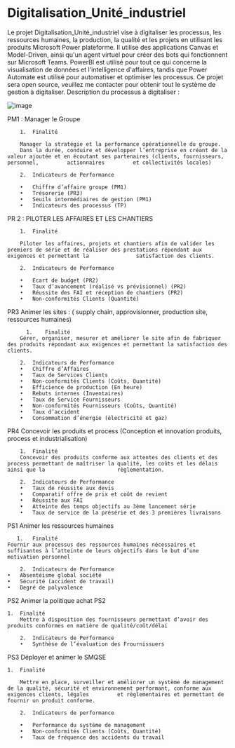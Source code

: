 # Digitalisation_Unité_industriel
Le projet Digitalisation_Unité_industriel vise à digitaliser les processus, les ressources humaines, la production, la qualité et les projets en utilisant les produits Microsoft Power plateforme. Il utilise des applications Canvas et Model-Driven, ainsi qu'un agent virtuel pour créer des bots qui fonctionnent sur Microsoft Teams. PowerBI est utilisé pour tout ce qui concerne la visualisation de données et l'intelligence d'affaires, tandis que Power Automate est utilisé pour automatiser et optimiser les processus. Ce projet sera open source, veuillez me contacter pour obtenir tout le système de gestion à digitaliser.
Description du processus à digitaliser : 

![image](https://user-images.githubusercontent.com/8742071/214882438-96cadbac-a38c-4431-94ea-8688293737fa.png)

PM1 : Manager le Groupe 

        1.	Finalité

        Manager la stratégie et la performance opérationnelle du groupe. 
        Dans la durée, conduire et développer l’entreprise en créant de la valeur ajoutée et en écoutant ses partenaires (clients, fournisseurs, personnel, 		actionnaires         et collectivités locales)

        2.	Indicateurs de Performance

        •	Chiffre d’affaire groupe (PM1)
        •	Trésorerie (PR3)
        •	Seuils intermédiaires de gestion (PM1)
        •	Indicateurs des processus (TP)

PR 2 : PILOTER LES AFFAIRES ET LES CHANTIERS

        1.	Finalité

        Piloter les affaires, projets et chantiers afin de valider les premiers de série et de réaliser des prestations répondant aux exigences et permettant la               satisfaction des clients.

        2.	Indicateurs de Performance

        •	Ecart de budget (PR2)
        •	Taux d’avancement (réalisé vs prévisionnel) (PR2)
        •	Réussite des FAI et réception de chantiers (PR2)
        •	Non-conformités Clients (Quantité)
     
PR3 Animer les sites : ( supply chain, approvisionner, production site, ressources humaines)
  
          1.	Finalité
        Gérer, organiser, mesurer et améliorer le site afin de fabriquer des produits répondant aux exigences et permettant la satisfaction des clients.

        2.	Indicateurs de Performance
        •	Chiffre d’Affaires
        •	Taux de Services Clients
        •	Non-conformités Clients (Coûts, Quantité)
        •	Efficience de production (En heure)
        •	Rebuts internes (Inventaires)
        •	Taux de Service Fournisseurs
        •	Non-conformités Fournisseurs (Coûts, Quantité)
        •	Taux d’accident
        •	Consommation d’énergie (électricité et gaz)
        
PR4 Concevoir les produits et process  (Conception et innovation produits, process et industrialisation)

        1.	Finalité
        Concevoir des produits conforme aux attentes des clients et des process permettant de maîtriser la qualité, les coûts et les délais ainsi que la                       règlementation.

        2.	Indicateurs de Performance
        •	Taux de réussite aux devis
        •	Comparatif offre de prix et coût de revient
        •	Réussite aux FAI
        •	Atteinte des temps objectifs au 3ème lancement série
        •	Taux de service de la présérie et des 3 premières livraisons
        


PS1 Animer les ressources humaines 
       
       1.	Finalité
	Fournir aux processus des ressources humaines nécessaires et suffisantes à l’atteinte de leurs objectifs dans le but d’une motivation personnel

        2.	Indicateurs de Performance
	•	Absentéisme global société
	•	Sécurité (accident de travail)
	•	Degré de polyvalence

PS2 Animer la politique achat PS2
        
	1.	Finalité
        Mettre à disposition des fournisseurs permettant d’avoir des produits conformes en matière de qualité/coût/délai

        2.	Indicateurs de Performance
        •	Synthèse de l’évaluation des Frournissuers 

PS3 Déployer et animer le SMQSE 
        
	1.	Finalité

        Mettre en place, surveiller et améliorer un système de management de la qualité, sécurité et environnement performant, conforme aux exigences clients, légales         et règlementaires et permettant de fournir un produit conforme.

        2.	Indicateurs de performance

        •	Performance du système de management
        •	Non-conformités Clients (Coûts, Quantité)
        •	Taux de fréquence des accidents du travail









